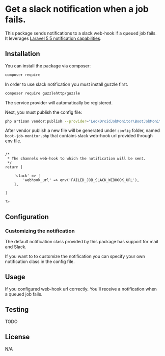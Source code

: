 # Get a slack notification when a job fails.



This package sends notifications to a slack web-hook if a queued job fails. It leverages [Laravel 5.5 notification capabilities](https://laravel.com/docs/5.5/notifications).



## Installation

You can install the package via composer:

``` bash
composer require
```
In order to use slack notification you must install guzzle first.

``` bash
composer require guzzlehttp/guzzle
```

The service provider will automatically be registered.

Next, you must publish the config file:

```bash
php artisan vendor:publish --provider="Leo\DroidJobMonitor\BootJobMonitorServiceProvider"
```

After vendor publish a new file will be generated under `config` folder, named `boot-job-monitor.php` that contains slack web-hook url provided through env file.

```<?php

/*
 * The channels web-hook to which the notification will be sent.
 */
return [

    'slack' => [
        'webhook_url' => env('FAILED_JOB_SLACK_WEBHOOK_URL'),
    ],

]

?>

```

## Configuration


### Customizing the notification

The default notification class provided by this package has support for mail and Slack.

If you want to to customize the notification you can specify your own notification class in the config file.


## Usage

If you configured web-hook url correctly. You'll receive a notification when a queued job fails.

## Testing
TODO

## License

N/A
